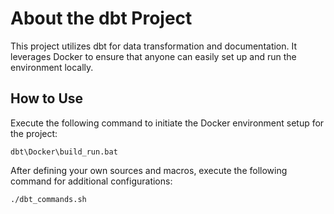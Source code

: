 # About the dbt Project

This project utilizes dbt for data transformation and documentation. It leverages Docker to ensure that anyone can easily set up and run the environment locally.

## How to Use

Execute the following command to initiate the Docker environment setup for the project:

```
dbt\Docker\build_run.bat
```

After defining your own sources and macros, execute the following command for additional configurations:
```
./dbt_commands.sh
```
